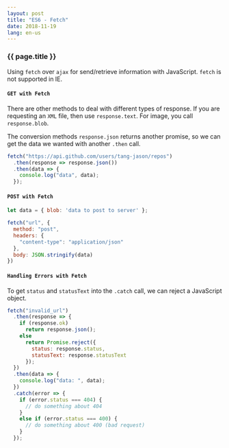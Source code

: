 ```yaml
---
layout: post
title: "ES6 - Fetch"
date: 2018-11-19
lang: en-us
---
```


### {{ page.title }}

Using `fetch` over `ajax` for send/retrieve information with JavaScript. `fetch` is not supported in IE.

#### `GET with Fetch`

There are other methods to deal with different types of response. If you are requesting an `XML` file, then use `response.text`. For image, you call `response.blob`.

The conversion methods `response.json` returns another promise, so we can get the data we wanted with another `.then` call.

```javascript
fetch("https://api.github.com/users/tang-jason/repos")
  .then(response => response.json())
  .then(data => {
    console.log("data", data);
  });
```

#### `POST with Fetch`

```javascript
let data = { blob: 'data to post to server' };

fetch("url", {
  method: "post",
  headers: {
    "content-type": "application/json"
  },
  body: JSON.stringify(data)
})
```

#### `Handling Errors with Fetch`

To get `status` and `statusText` into the `.catch` call, we can reject a JavaScript object.

```javascript
fetch("invalid_url")
  .then(response => {
    if (response.ok)
      return response.json();
    else
      return Promise.reject({
        status: response.status,
        statusText: response.statusText
      });
  })
  .then(data => {
    console.log("data: ", data);
  })
  .catch(error => {
    if (error.status === 404) {
      // do something about 404
    }
    else if (error.status === 400) {
      // do something about 400 (bad request)
    }
  });
```